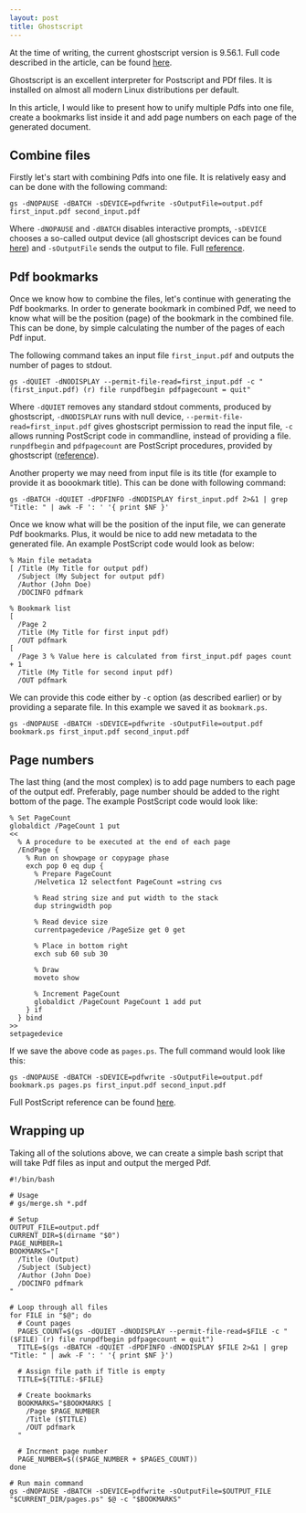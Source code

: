 ```yaml
---
layout: post
title: Ghostscript
---
```


<p class="message">
At the time of writing, the current ghostscript version is 9.56.1. Full code described in the article, can be found <a href="https://github.com/zpieslak/scripts/tree/main/gs">here</a>.
</p>

Ghostscript is an excellent interpreter for Postscript and PDf files. It is installed on almost all modern Linux distributions per default.


In this article, I would like to present how to unify multiple Pdfs into one file, create a bookmarks list inside it and add page numbers on each page of the generated document.

<!--more-->

## Combine files

Firstly let's start with combining Pdfs into one file. It is relatively easy and can be done with the following command:

    gs -dNOPAUSE -dBATCH -sDEVICE=pdfwrite -sOutputFile=output.pdf first_input.pdf second_input.pdf

Where `-dNOPAUSE` and `-dBATCH` disables interactive prompts, `-sDEVICE` chooses a so-called output device (all ghostscript devices can be found [here](https://www.ghostscript.com/doc/current/Use.htm#Output_device)) and `-sOutputFile` sends the output to file. Full [reference](https://www.ghostscript.com/doc/current/Use.htm).

## Pdf bookmarks

Once we know how to combine the files, let's continue with generating the Pdf bookmarks. In order to generate bookmark in combined Pdf, we need to know what will be the position (page) of the bookmark in the combined file. This can be done, by simple calculating the number of the pages of each Pdf input.

The following command takes an input file `first_input.pdf` and outputs the number of pages to stdout.

    gs -dQUIET -dNODISPLAY --permit-file-read=first_input.pdf -c "(first_input.pdf) (r) file runpdfbegin pdfpagecount = quit"

Where `-dQUIET` removes any standard stdout comments, produced by ghostscript, `-dNODISPLAY` runs with null device, `--permit-file-read=first_input.pdf` gives ghostscript permission to read the input file, `-c` allows running PostScript code in commandline, instead of providing a file. `runpdfbegin` and `pdfpagecount` are PostScript procedures, provided by ghostscript ([reference](https://github.com/ArtifexSoftware/ghostpdl/blob/1149c5ab914c7695caa8951bb8213f4241c51104/Resource/Init/pdf_main.ps)).

Another property we may need from input file is its title (for example to provide it as boookmark title). This can be done with following command:

    gs -dBATCH -dQUIET -dPDFINFO -dNODISPLAY first_input.pdf 2>&1 | grep "Title: " | awk -F ': ' '{ print $NF }'

Once we know what will be the position of the input file, we can generate Pdf bookmarks. Plus, it would be nice to add new metadata to the generated file. An example PostScript code would look as below:

    % Main file metadata
    [ /Title (My Title for output pdf)
      /Subject (My Subject for output pdf)
      /Author (John Doe)
      /DOCINFO pdfmark

    % Bookmark list
    [
      /Page 2
      /Title (My Title for first input pdf)
      /OUT pdfmark
    [
      /Page 3 % Value here is calculated from first_input.pdf pages count + 1
      /Title (My Title for second input pdf)
      /OUT pdfmark

We can provide this code either by `-c` option (as described earlier) or by providing a separate file. In this example we saved it as `bookmark.ps`.

    gs -dNOPAUSE -dBATCH -sDEVICE=pdfwrite -sOutputFile=output.pdf bookmark.ps first_input.pdf second_input.pdf

## Page numbers

The last thing (and the most complex) is to add page numbers to each page of the output edf. Preferably, page number should be added to the right bottom of the page. The example PostScript code would look like:

    % Set PageCount
    globaldict /PageCount 1 put
    <<
      % A procedure to be executed at the end of each page
      /EndPage {
        % Run on showpage or copypage phase
        exch pop 0 eq dup {
          % Prepare PageCount
          /Helvetica 12 selectfont PageCount =string cvs

          % Read string size and put width to the stack
          dup stringwidth pop

          % Read device size
          currentpagedevice /PageSize get 0 get

          % Place in bottom right
          exch sub 60 sub 30

          % Draw
          moveto show

          % Increment PageCount
          globaldict /PageCount PageCount 1 add put
        } if
      } bind
    >>
    setpagedevice

If we save the above code as `pages.ps`. The full command would look like this:

    gs -dNOPAUSE -dBATCH -sDEVICE=pdfwrite -sOutputFile=output.pdf bookmark.ps pages.ps first_input.pdf second_input.pdf

Full PostScript reference can be found [here](https://www.adobe.com/jp/print/postscript/pdfs/PLRM.pdf).

## Wrapping up

Taking all of the solutions above, we can create a simple bash script that will take Pdf files as input and output the merged Pdf.

    #!/bin/bash

    # Usage
    # gs/merge.sh *.pdf

    # Setup
    OUTPUT_FILE=output.pdf
    CURRENT_DIR=$(dirname "$0")
    PAGE_NUMBER=1
    BOOKMARKS="[
      /Title (Output)
      /Subject (Subject)
      /Author (John Doe)
      /DOCINFO pdfmark
    "

    # Loop through all files
    for FILE in "$@"; do
      # Count pages
      PAGES_COUNT=$(gs -dQUIET -dNODISPLAY --permit-file-read=$FILE -c "($FILE) (r) file runpdfbegin pdfpagecount = quit")
      TITLE=$(gs -dBATCH -dQUIET -dPDFINFO -dNODISPLAY $FILE 2>&1 | grep "Title: " | awk -F ': ' '{ print $NF }')

      # Assign file path if Title is empty
      TITLE=${TITLE:-$FILE}

      # Create bookmarks
      BOOKMARKS="$BOOKMARKS [
        /Page $PAGE_NUMBER
        /Title ($TITLE)
        /OUT pdfmark
      "

      # Incrment page number
      PAGE_NUMBER=$(($PAGE_NUMBER + $PAGES_COUNT))
    done

    # Run main command
    gs -dNOPAUSE -dBATCH -sDEVICE=pdfwrite -sOutputFile=$OUTPUT_FILE "$CURRENT_DIR/pages.ps" $@ -c "$BOOKMARKS"
